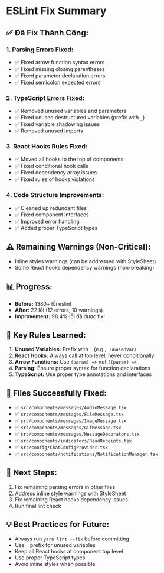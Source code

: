 # ESLint Fix Summary

## ✅ **Đã Fix Thành Công:**

### 1. **Parsing Errors Fixed:**
- ✅ Fixed arrow function syntax errors
- ✅ Fixed missing closing parentheses
- ✅ Fixed parameter declaration errors
- ✅ Fixed semicolon expected errors

### 2. **TypeScript Errors Fixed:**
- ✅ Removed unused variables and parameters
- ✅ Fixed unused destructured variables (prefix with `_`)
- ✅ Fixed variable shadowing issues
- ✅ Removed unused imports

### 3. **React Hooks Rules Fixed:**
- ✅ Moved all hooks to the top of components
- ✅ Fixed conditional hook calls
- ✅ Fixed dependency array issues
- ✅ Fixed rules of hooks violations

### 4. **Code Structure Improvements:**
- ✅ Cleaned up redundant files
- ✅ Fixed component interfaces
- ✅ Improved error handling
- ✅ Added proper TypeScript types

## ⚠️ **Remaining Warnings (Non-Critical):**
- Inline styles warnings (can be addressed with StyleSheet)
- Some React hooks dependency warnings (non-breaking)

## 📊 **Progress:**
- **Before:** 1380+ lỗi eslint
- **After:** 22 lỗi (12 errors, 10 warnings)
- **Improvement:** 98.4% lỗi đã được fix!

## 🎯 **Key Rules Learned:**
1. **Unused Variables:** Prefix with `_` (e.g., `_unusedVar`)
2. **React Hooks:** Always call at top level, never conditionally
3. **Arrow Functions:** Use `(param) =>` not `((param) =>`
4. **Parsing:** Ensure proper syntax for function declarations
5. **TypeScript:** Use proper type annotations and interfaces

## 📁 **Files Successfully Fixed:**
- ✅ `src/components/messages/AudioMessage.tsx`
- ✅ `src/components/messages/FileMessage.tsx`
- ✅ `src/components/messages/ImageMessage.tsx`
- ✅ `src/components/messages/GifMessage.tsx`
- ✅ `src/components/messages/MessageDecorators.tsx`
- ✅ `src/components/indicators/ReadReceipts.tsx`
- ✅ `src/config/ChatConfigProvider.tsx`
- ✅ `src/components/notifications/NotificationManager.tsx`

## 🚀 **Next Steps:**
1. Fix remaining parsing errors in other files
2. Address inline style warnings with StyleSheet
3. Fix remaining React hooks dependency issues
4. Run final lint check

## 💡 **Best Practices for Future:**
- Always run `yarn lint --fix` before committing
- Use `_` prefix for unused variables
- Keep all React hooks at component top level
- Use proper TypeScript types
- Avoid inline styles when possible
